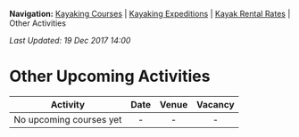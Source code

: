**Navigation:** [Kayaking Courses](index) &#124; [Kayaking Expeditions](expedition) &#124; [Kayak Rental Rates](rental) &#124; Other Activities

_Last Updated: 19 Dec 2017 14:00_
# Other Upcoming Activities

Activity | Date | Venue | Vacancy
:---:|:---:|:---:|:---:
No upcoming courses yet|-|-|-

